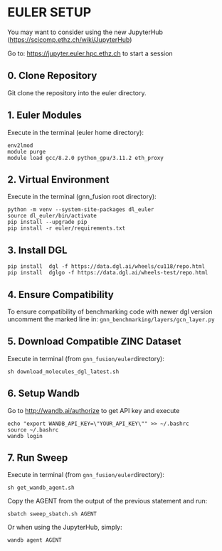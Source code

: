# EULER SETUP
You may want to consider using the new JupyterHub (https://scicomp.ethz.ch/wiki/JupyterHub)

Go to: https://jupyter.euler.hpc.ethz.ch to start a session

## 0. Clone Repository 
Git clone the repository into the euler directory.

## 1. Euler Modules
Execute in the terminal (euler home directory):

```shell
env2lmod
module purge
module load gcc/8.2.0 python_gpu/3.11.2 eth_proxy
``` 

## 2. Virtual Environment
Execute in the terminal (gnn_fusion root directory):
```shell
python -m venv --system-site-packages dl_euler
source dl_euler/bin/activate
pip install --upgrade pip
pip install -r euler/requirements.txt
```
## 3. Install DGL
```shell
pip install  dgl -f https://data.dgl.ai/wheels/cu118/repo.html
pip install  dglgo -f https://data.dgl.ai/wheels-test/repo.html
```

## 4. Ensure Compatibility
To ensure compatibility of benchmarking code with newer dgl version uncomment the marked line
in: ```gnn_benchmarking/layers/gcn_layer.py```

## 5. Download Compatible ZINC Dataset
Execute in terminal (from ```gnn_fusion/euler```directory):
```shell
sh download_molecules_dgl_latest.sh
```
## 6. Setup Wandb
Go to http://wandb.ai/authorize to get API key and execute
```shell
echo "export WANDB_API_KEY=\"YOUR_API_KEY\"" >> ~/.bashrc
source ~/.bashrc
wandb login
```

## 7. Run Sweep
Execute in terminal (from ```gnn_fusion/euler```directory):
```
sh get_wandb_agent.sh
```
Copy the AGENT from the output of the previous statement and run:
```
sbatch sweep_sbatch.sh AGENT
```
Or when using the JupyterHub, simply:
```
wandb agent AGENT
```